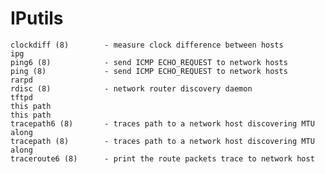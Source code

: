 <!--
File          : iputils.md

Created       : Mon 16 Nov 2015 00:31:15
Last Modified : Mon 16 Nov 2015 00:35:46
Maintainer    : sharlatan
-->

# IPutils 

    clockdiff (8)        - measure clock difference between hosts
    ipg
    ping6 (8)            - send ICMP ECHO_REQUEST to network hosts
    ping (8)             - send ICMP ECHO_REQUEST to network hosts
    rarpd
    rdisc (8)            - network router discovery daemon
    tftpd
    this path
    this path
    tracepath6 (8)       - traces path to a network host discovering MTU along
    tracepath (8)        - traces path to a network host discovering MTU along
    traceroute6 (8)      - print the route packets trace to network host

